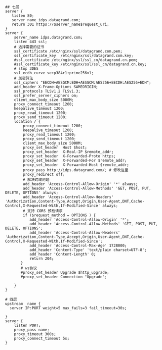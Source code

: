  	## 七层
 	server {
 	   listen 80;
 	   server_name idps.datagrand.com;
 	   return 301 https://$server_name$request_uri;
 	}
 	server {
 	    server_name idps.datagrand.com;
 	    listen 443 ssl;
 	    # 选择需要的证书
 	    ssl_certificate /etc/nginx/ssl/datagrand.com.pem;
 	    ssl_certificate_key  /etc/nginx/ssl/datagrand.com.key;
 	    #ssl_certificate /etc/nginx/ssl/ssl_cn/datagrand.cn.pem;
 	    #ssl_certificate_key /etc/nginx/ssl/ssl_cn/datagrand.cn.key;
 	    # stop 3DES
 	    ssl_ecdh_curve secp384r1:prime256v1;
 	    # 加密算法
 	    ssl_ciphers "EECDH+AESGCM:EDH+AESGCM:AES256+EECDH:AES256+EDH";
 	    add_header X-Frame-Options SAMEORIGIN;
 	    ssl_protocols TLSv1.2 TLSv1.3;
 	    ssl_prefer_server_ciphers on;
 	    client_max_body_size 5000M;
 	    proxy_connect_timeout 1200;
 	    keepalive_timeout 1200;
 	    proxy_read_timeout 1200;
 	    proxy_send_timeout 1200;
 	    location / {
 	        proxy_connect_timeout 1200;
 	        keepalive_timeout 1200;
 	        proxy_read_timeout 1200;
 	        proxy_send_timeout 1200;
 	        client_max_body_size 5000M;
 	        proxy_set_header  Host $host;
 	        proxy_set_header  X-Real-IP $remote_addr;
 	        proxy_set_header  X-Forwarded-Proto https;
 	        proxy_set_header  X-Forwarded-For $remote_addr;
 	        proxy_set_header  X-Forwarded-Host $remote_addr;
 	        proxy_pass http://idps.datagrand.com/; # 修改这里
 	        proxy_redirect off;
 	        # 解决跨域问题
 	        add_header 'Access-Control-Allow-Origin' '*' always;
 	        add_header 'Access-Control-Allow-Methods' 'GET, POST, PUT, DELETE, OPTIONS' always;
 	        add_header 'Access-Control-Allow-Headers' 'Authorization,Content-Type,Accept,Origin,User-Agent,DNT,Cache-Control,X-Requested-With,If-Modified-Since' always;
 	        # 支持 CORS 预检请求
 	        if ($request_method = OPTIONS ) {
 	           add_header 'Access-Control-Allow-Origin' '*';
 	           add_header 'Access-Control-Allow-Methods' 'GET, POST, PUT, DELETE, OPTIONS';
 	           add_header 'Access-Control-Allow-Headers' 'Authorization,Content-Type,Accept,Origin,User-Agent,DNT,Cache-Control,X-Requested-With,If-Modified-Since';
 	           add_header 'Access-Control-Max-Age' 1728000;
 	           add_header 'Content-Type' 'text/plain charset=UTF-8';
 	           add_header 'Content-Length' 0;
 	           return 204;
 	       } 
 	       # ws协议
 	       #proxy_set_header Upgrade $http_upgrade; 
 	       #proxy_set_header Connection "Upgrade";
 	
 	    }
 	}

```
# 四层
upstream  name {
  server IP:PORT weight=5 max_fails=3 fail_timeout=30s;

}
server {
    listen PORT;
    proxy_pass name;
    proxy_timeout 300s;
    proxy_connect_timeout 5s;
}
```





